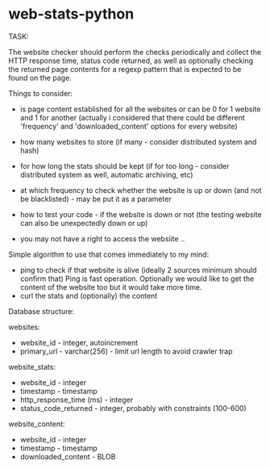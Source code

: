 # web-stats-python

TASK:

The website checker should perform the checks periodically and collect the HTTP
response time, status code returned, as well as optionally checking the returned
page contents for a regexp pattern that is expected to be found on the page.


Things to consider:


- is page content established for all the websites or can be 0 for 1 website and 1 for another (actually i considered that there could be different 'frequency' and 'downloaded_content' options for every website)
- how many websites to store (if many - consider distributed system and hash)
- for how long the stats should be kept (if for too long - consider distributed system as well, automatic archiving, etc)
- at which frequency to check whether the website is up or down (and not be blacklisted) - may be put it as a parameter

- how to test your code - if the website is down or not (the testing website can also be unexpectedly down or up)
- you may not have a right to access the websiite ..

Simple algorithm to use that comes immediately to my mind:
- ping to check if that website is alive (ideally 2 sources minimum should confirm that)
Ping is fast operation. Optionally we would like to get the content of the website too but it would take more time.
- curl the stats and (optionally) the content



Database structure:

websites:
- website_id - integer, autoincrement
- primary_url - varchar(256) - limit url length to avoid crawler trap

website_stats:
- website_id - integer
- timestamp - timestamp
- http_response_time (ms) - integer
- status_code_returned - integer, probably with constraints (100-600)

website_content:
- website_id - integer
- timestamp - timestamp
- downloaded_content - BLOB


